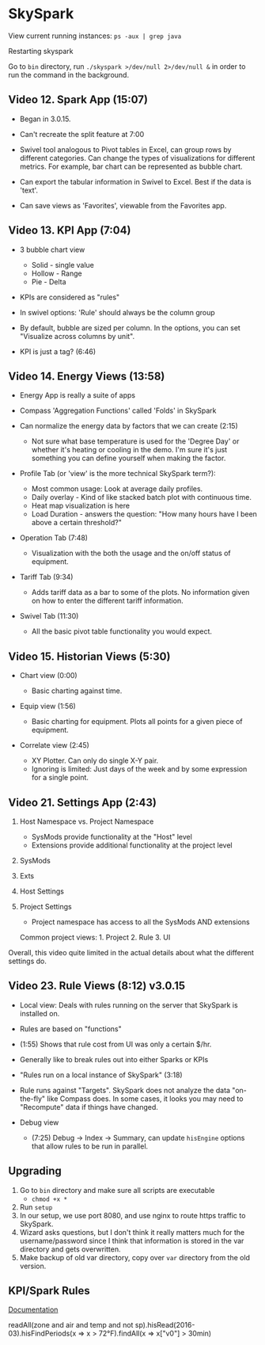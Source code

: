 # SkySpark

View current running instances: `ps -aux | grep java`

Restarting skyspark

Go to `bin` directory, run `./skyspark >/dev/null 2>/dev/null &` in
order to run the command in the background.


## Video 12. Spark App (15:07)
- Began in 3.0.15.
- Can't recreate the split feature at 7:00
- Swivel tool analogous to Pivot tables in Excel, can group rows by
  different categories. Can change the types of visualizations for
  different metrics. For example, bar chart can be represented as bubble
  chart.

- Can export the tabular information in Swivel to Excel. Best if the
  data is 'text'.

- Can save views as 'Favorites', viewable from the Favorites app.


## Video 13. KPI App (7:04)

- 3 bubble chart view
    - Solid - single value
    - Hollow - Range
    - Pie - Delta

- KPIs are considered as "rules"

- In swivel options: 'Rule' should always be the column group
- By default, bubble are sized per column. In the options, you can set
  "Visualize across columns by unit".

- KPI is just a tag? (6:46)

## Video 14. Energy Views (13:58)

- Energy App is really a suite of apps
- Compass 'Aggregation Functions' called 'Folds' in SkySpark
- Can normalize the energy data by factors that we can create (2:15)
    - Not sure what base temperature is used for the 'Degree Day' or
      whether it's heating or cooling in the demo. I'm sure it's just
      something you can define yourself when making the factor.

- Profile Tab (or 'view' is the more technical SkySpark term?):
    - Most common usage: Look at average daily profiles.
    - Daily overlay - Kind of like stacked batch plot with continuous
      time.
    - Heat map visualization is here
    - Load Duration - answers the question: "How many hours have I been
      above a certain threshold?"

- Operation Tab (7:48)
    - Visualization with the both the usage and the on/off status of
      equipment.

- Tariff Tab (9:34)
    - Adds tariff data as a bar to some of the plots. No information given
    on how to enter the different tariff information.

- Swivel Tab (11:30)
    - All the basic pivot table functionality you would expect.


## Video 15. Historian Views (5:30)

- Chart view (0:00)
    - Basic charting against time.

- Equip view (1:56)
    - Basic charting for equipment. Plots all points for a given piece
      of equipment.

- Correlate view (2:45)
    - XY Plotter. Can only do single X-Y pair.
    - Ignoring is limited: Just days of the week and by some expression
      for a single point.

## Video 21. Settings App (2:43)

1. Host Namespace vs. Project Namespace
    - SysMods provide functionality at the "Host" level
    - Extensions provide additional functionality at the project level
2. SysMods
3. Exts
4. Host Settings
5. Project Settings
    - Project namespace has access to all the SysMods AND extensions

    Common project views:
        1. Project
        2. Rule
        3. UI

Overall, this video quite limited in the actual details about what the
different settings do.


## Video 23. Rule Views (8:12) v3.0.15

- Local view: Deals with rules running on the server that SkySpark is
  installed on.

- Rules are based on "functions"
- (1:55) Shows that rule cost from UI was only a certain $/hr.

- Generally like to break rules out into either Sparks or KPIs

- "Rules run on a local instance of SkySpark" (3:18)

- Rule runs against "Targets". SkySpark does not analyze the data
  "on-the-fly" like Compass does. In some cases, it looks you may need
  to "Recompute" data if things have changed.

- Debug view
    - (7:25) Debug -> Index -> Summary, can update `hisEngine` options
      that allow rules to be run in parallel.


## Upgrading

1. Go to `bin` directory and make sure all scripts are executable
    - `chmod +x *`
2. Run `setup`
3. In our setup, we use port 8080, and use nginx to route https traffic
   to SkySpark.
4. Wizard asks questions, but I don't think it really matters much for
   the username/password since I think that information is stored in the
   var directory and gets overwritten.
5. Make backup of old var directory, copy over `var` directory from the
   old version.

## KPI/Spark Rules

[Documentation](https://skyfoundry.com/doc/lib-rule/doc)

readAll(zone and air and temp and not sp).hisRead(2016-03).hisFindPeriods(x => x > 72°F).findAll(x => x["v0"] > 30min)



